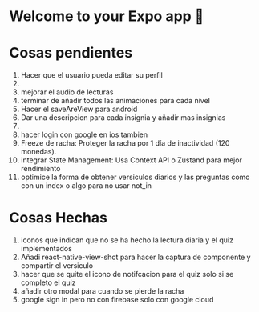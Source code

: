 # Welcome to your Expo app 👋

# Cosas pendientes
1. Hacer que el usuario pueda editar su perfil
2. 
3. mejorar el audio de lecturas
4. terminar de añadir todos las animaciones para cada nivel
5. Hacer el saveAreView para android
6. Dar una descripcion para cada insignia y añadir mas insignias
7. 
8. hacer login con google en ios tambien
9. Freeze de racha: Proteger la racha por 1 día de inactividad (120 monedas).
10. integrar State Management: Usa Context API o Zustand para mejor rendimiento
11. optimice la forma de obtener versiculos diarios y las preguntas como con un index o algo para no usar not_in



# Cosas Hechas

1. iconos que indican que no se ha hecho la lectura diaria y el quiz 
   implementados 
2. Añadi react-native-view-shot para hacer la captura de componente y compartir el versiculo 
3. hacer que se quite el icono de notifcacion para el quiz solo si se completo el quiz
4. añadir otro modal para cuando se pierde la racha
5. google sign in pero no con firebase solo con google cloud